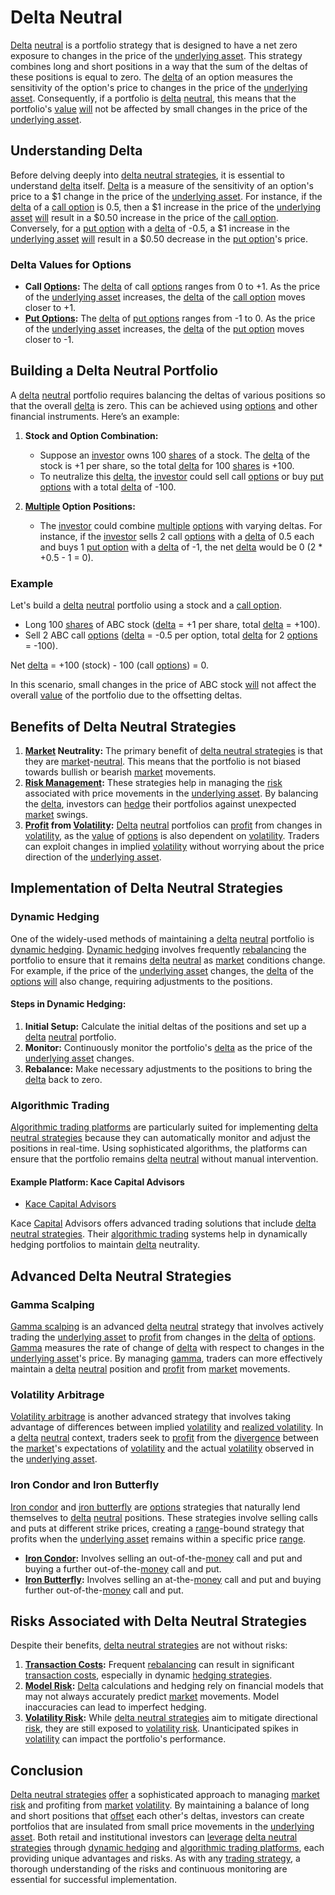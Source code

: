 # Delta Neutral

[Delta](../d/delta.md) [neutral](../n/neutral.md) is a portfolio strategy that is designed to have a net zero exposure to changes in the price of the [underlying asset](../u/underlying_asset.md). This strategy combines long and short positions in a way that the sum of the deltas of these positions is equal to zero. The [delta](../d/delta.md) of an option measures the sensitivity of the option's price to changes in the price of the [underlying asset](../u/underlying_asset.md). Consequently, if a portfolio is [delta](../d/delta.md) [neutral](../n/neutral.md), this means that the portfolio's [value](../v/value.md) [will](../w/will.md) not be affected by small changes in the price of the [underlying asset](../u/underlying_asset.md).

## Understanding Delta

Before delving deeply into [delta neutral strategies](../d/delta_neutral_strategies.md), it is essential to understand [delta](../d/delta.md) itself. [Delta](../d/delta.md) is a measure of the sensitivity of an option's price to a $1 change in the price of the [underlying asset](../u/underlying_asset.md). For instance, if the [delta](../d/delta.md) of a [call option](../c/call_option.md) is 0.5, then a $1 increase in the price of the [underlying asset](../u/underlying_asset.md) [will](../w/will.md) result in a $0.50 increase in the price of the [call option](../c/call_option.md). Conversely, for a [put option](../p/put.md) with a [delta](../d/delta.md) of -0.5, a $1 increase in the [underlying asset](../u/underlying_asset.md) [will](../w/will.md) result in a $0.50 decrease in the [put option](../p/put.md)'s price.

### Delta Values for Options

- **Call [Options](../o/options.md):** The [delta](../d/delta.md) of call [options](../o/options.md) ranges from 0 to +1. As the price of the [underlying asset](../u/underlying_asset.md) increases, the [delta](../d/delta.md) of the [call option](../c/call_option.md) moves closer to +1.
- **[Put Options](../p/put_options.md):** The [delta](../d/delta.md) of [put options](../p/put_options.md) ranges from -1 to 0. As the price of the [underlying asset](../u/underlying_asset.md) increases, the [delta](../d/delta.md) of the [put option](../p/put.md) moves closer to -1.

## Building a Delta Neutral Portfolio

A [delta](../d/delta.md) [neutral](../n/neutral.md) portfolio requires balancing the deltas of various positions so that the overall [delta](../d/delta.md) is zero. This can be achieved using [options](../o/options.md) and other financial instruments. Here’s an example:

1. **Stock and Option Combination:**
   - Suppose an [investor](../i/investor.md) owns 100 [shares](../s/shares.md) of a stock. The [delta](../d/delta.md) of the stock is +1 per share, so the total [delta](../d/delta.md) for 100 [shares](../s/shares.md) is +100.
   - To neutralize this [delta](../d/delta.md), the [investor](../i/investor.md) could sell call [options](../o/options.md) or buy [put options](../p/put_options.md) with a total [delta](../d/delta.md) of -100.
   
2. **[Multiple](../m/multiple.md) Option Positions:**
   - The [investor](../i/investor.md) could combine [multiple](../m/multiple.md) [options](../o/options.md) with varying deltas. For instance, if the [investor](../i/investor.md) sells 2 call [options](../o/options.md) with a [delta](../d/delta.md) of 0.5 each and buys 1 [put option](../p/put.md) with a [delta](../d/delta.md) of -1, the net [delta](../d/delta.md) would be 0 (2 * +0.5 - 1 = 0).

### Example

Let's build a [delta](../d/delta.md) [neutral](../n/neutral.md) portfolio using a stock and a [call option](../c/call_option.md).

- Long 100 [shares](../s/shares.md) of ABC stock ([delta](../d/delta.md) = +1 per share, total [delta](../d/delta.md) = +100).
- Sell 2 ABC call [options](../o/options.md) ([delta](../d/delta.md) = -0.5 per option, total [delta](../d/delta.md) for 2 [options](../o/options.md) = -100).

Net [delta](../d/delta.md) = +100 (stock) - 100 (call [options](../o/options.md)) = 0.

In this scenario, small changes in the price of ABC stock [will](../w/will.md) not affect the overall [value](../v/value.md) of the portfolio due to the offsetting deltas.

## Benefits of Delta Neutral Strategies

1. **[Market](../m/market.md) Neutrality:** The primary benefit of [delta neutral strategies](../d/delta_neutral_strategies.md) is that they are [market](../m/market.md)-[neutral](../n/neutral.md). This means that the portfolio is not biased towards bullish or bearish [market](../m/market.md) movements. 
2. **[Risk Management](../r/risk_management.md):** These strategies help in managing the [risk](../r/risk.md) associated with price movements in the [underlying asset](../u/underlying_asset.md). By balancing the [delta](../d/delta.md), investors can [hedge](../h/hedge.md) their portfolios against unexpected [market](../m/market.md) swings.
3. **[Profit](../p/profit.md) from [Volatility](../v/volatility.md):** [Delta](../d/delta.md) [neutral](../n/neutral.md) portfolios can [profit](../p/profit.md) from changes in [volatility](../v/volatility.md), as the [value](../v/value.md) of [options](../o/options.md) is also dependent on [volatility](../v/volatility.md). Traders can exploit changes in implied [volatility](../v/volatility.md) without worrying about the price direction of the [underlying asset](../u/underlying_asset.md).

## Implementation of Delta Neutral Strategies

### Dynamic Hedging

One of the widely-used methods of maintaining a [delta](../d/delta.md) [neutral](../n/neutral.md) portfolio is [dynamic hedging](../d/dynamic_hedging.md). [Dynamic hedging](../d/dynamic_hedging.md) involves frequently [rebalancing](../r/rebalancing.md) the portfolio to ensure that it remains [delta](../d/delta.md) [neutral](../n/neutral.md) as [market](../m/market.md) conditions change. For example, if the price of the [underlying asset](../u/underlying_asset.md) changes, the [delta](../d/delta.md) of the [options](../o/options.md) [will](../w/will.md) also change, requiring adjustments to the positions.

#### Steps in Dynamic Hedging:
1. **Initial Setup:** Calculate the initial deltas of the positions and set up a [delta](../d/delta.md) [neutral](../n/neutral.md) portfolio.
2. **Monitor:** Continuously monitor the portfolio's [delta](../d/delta.md) as the price of the [underlying asset](../u/underlying_asset.md) changes.
3. **Rebalance:** Make necessary adjustments to the positions to bring the [delta](../d/delta.md) back to zero.

### Algorithmic Trading

[Algorithmic trading platforms](../a/algorithmic_trading_platforms.md) are particularly suited for implementing [delta neutral strategies](../d/delta_neutral_strategies.md) because they can automatically monitor and adjust the positions in real-time. Using sophisticated algorithms, the platforms can ensure that the portfolio remains [delta](../d/delta.md) [neutral](../n/neutral.md) without manual intervention.

#### Example Platform: Kace Capital Advisors

- [Kace Capital Advisors](https://www.kacecapitaladvisors.com/)

Kace [Capital](../c/capital.md) Advisors offers advanced trading solutions that include [delta neutral strategies](../d/delta_neutral_strategies.md). Their [algorithmic trading](../a/accountability.md) systems help in dynamically hedging portfolios to maintain [delta](../d/delta.md) neutrality.

## Advanced Delta Neutral Strategies

### Gamma Scalping

[Gamma scalping](../g/gamma_scalping.md) is an advanced [delta](../d/delta.md) [neutral](../n/neutral.md) strategy that involves actively trading the [underlying asset](../u/underlying_asset.md) to [profit](../p/profit.md) from changes in the [delta](../d/delta.md) of [options](../o/options.md). [Gamma](../g/gamma.md) measures the rate of change of [delta](../d/delta.md) with respect to changes in the [underlying asset](../u/underlying_asset.md)'s price. By managing [gamma](../g/gamma.md), traders can more effectively maintain a [delta](../d/delta.md) [neutral](../n/neutral.md) position and [profit](../p/profit.md) from [market](../m/market.md) movements.

### Volatility Arbitrage

[Volatility arbitrage](../v/volatility_arbitrage.md) is another advanced strategy that involves taking advantage of differences between implied [volatility](../v/volatility.md) and [realized volatility](../r/realized_volatility.md). In a [delta](../d/delta.md) [neutral](../n/neutral.md) context, traders seek to [profit](../p/profit.md) from the [divergence](../d/divergence.md) between the [market](../m/market.md)'s expectations of [volatility](../v/volatility.md) and the actual [volatility](../v/volatility.md) observed in the [underlying asset](../u/underlying_asset.md).

### Iron Condor and Iron Butterfly

[Iron condor](../i/iron_condor.md) and [iron butterfly](../i/iron_butterfly.md) are [options](../o/options.md) strategies that naturally lend themselves to [delta](../d/delta.md) [neutral](../n/neutral.md) positions. These strategies involve selling calls and puts at different strike prices, creating a [range](../r/range.md)-bound strategy that profits when the [underlying asset](../u/underlying_asset.md) remains within a specific price [range](../r/range.md).

- **[Iron Condor](../i/iron_condor.md):** Involves selling an out-of-the-[money](../m/money.md) call and put and buying a further out-of-the-[money](../m/money.md) call and put.
- **[Iron Butterfly](../i/iron_butterfly.md):** Involves selling an at-the-[money](../m/money.md) call and put and buying further out-of-the-[money](../m/money.md) call and put.

## Risks Associated with Delta Neutral Strategies

Despite their benefits, [delta neutral strategies](../d/delta_neutral_strategies.md) are not without risks:

1. **[Transaction Costs](../t/transaction_costs.md):** Frequent [rebalancing](../r/rebalancing.md) can result in significant [transaction costs](../t/transaction_costs.md), especially in dynamic [hedging strategies](../h/hedging_strategies.md).
2. **[Model Risk](../m/model_risk.md):** [Delta](../d/delta.md) calculations and hedging rely on financial models that may not always accurately predict [market](../m/market.md) movements. Model inaccuracies can lead to imperfect hedging.
3. **[Volatility Risk](../v/volatility_risk.md):** While [delta neutral strategies](../d/delta_neutral_strategies.md) aim to mitigate directional [risk](../r/risk.md), they are still exposed to [volatility risk](../v/volatility_risk.md). Unanticipated spikes in [volatility](../v/volatility.md) can impact the portfolio's performance.

## Conclusion

[Delta neutral strategies](../d/delta_neutral_strategies.md) [offer](../o/offer.md) a sophisticated approach to managing [market risk](../m/market_risk.md) and profiting from [market](../m/market.md) [volatility](../v/volatility.md). By maintaining a balance of long and short positions that [offset](../o/offset.md) each other's deltas, investors can create portfolios that are insulated from small price movements in the [underlying asset](../u/underlying_asset.md). Both retail and institutional investors can [leverage](../l/leverage.md) [delta neutral strategies](../d/delta_neutral_strategies.md) through [dynamic hedging](../d/dynamic_hedging.md) and [algorithmic trading platforms](../a/algorithmic_trading_platforms.md), each providing unique advantages and risks. As with any [trading strategy](../t/trading_strategy.md), a thorough understanding of the risks and continuous monitoring are essential for successful implementation.